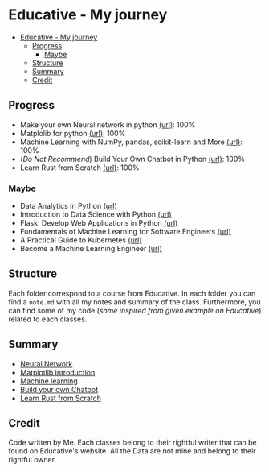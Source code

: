 # Educative - My journey
- [Educative - My journey](#educative---my-journey)
  - [Progress](#progress)
    - [Maybe](#maybe)
  - [Structure](#structure)
  - [Summary](#summary)
  - [Credit](#credit)

## Progress
- Make your own Neural network in python [(url)](https://www.educative.io/courses/make-your-own-neural-network-in-python): 100%
- Matplolib for python [(url)](https://www.educative.io/courses/matplotlib-for-python-visually-represent-data-with-plots): 100%
- Machine Learning with NumPy, pandas, scikit-learn and More [(url)](https://www.educative.io/courses/machine-learning-numpy-pandas-scikit-learn): 100%
- (*Do Not Recommend*) Build Your Own Chatbot in Python [(url)](https://www.educative.io/courses/build-your-own-chatbot-in-python): 100% 
- Learn Rust from Scratch [(url)](https://www.educative.io/courses/learn-rust-from-scratch): 100%

### Maybe

- Data Analytics in Python [(url)](https://www.educative.io/courses/data-analytics-in-python)
- Introduction to Data Science with Python [(url)](https://www.educative.io/courses/introduction-to-data-science-with-python)
- Flask: Develop Web Applications in Python [(url)](https://www.educative.io/courses/flask-develop-web-applications-in-python)
- Fundamentals of Machine Learning for Software Engineers [(url)](https://www.educative.io/courses/fundamentals-of-machine-learning-for-software-engineers)
- A Practical Guide to Kubernetes [(url)](https://www.educative.io/courses/practical-guide-to-kubernetes)
- Become a Machine Learning Engineer [(url)](https://www.educative.io/path/become-a-machine-learning-engineer)


## Structure
Each folder correspond to a course from Educative. In each folder you can find a `note.md` with all my notes and summary of the class. Furthermore, you can find some of my code (*some inspired from given example on Educative*) related to each classes.

## Summary
- [Neural Network](Make_your_neural_network/Note.md)
- [Matplotlib introduction](Matplotlib_for_Python/note.md)
- [Machine learning](Machine_learning/note.md)
- [Build your own Chatbot](Build_your_own_chatbot/note.md)
- [Learn Rust from Scratch](Learn_rust_from_scratch/note.md)

## Credit
Code written by Me. Each classes belong to their rightful writer that can be found on Educative's website. All the Data are not mine and belong to their rightful owner.

[educative]:https://www.educative.io
[neural-intro]:https://www.educative.io/courses/make-your-own-neural-network-in-python
[matplotlib-intro]:https://www.educative.io/courses/matplotlib-for-python-visually-represent-data-with-plots